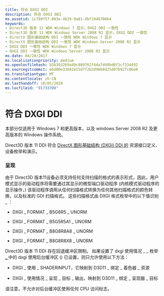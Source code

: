```yaml
---
title: 符合 DXGI DDI
description: 符合 DXGI DDI
ms.assetid: 1c789f57-003e-4b29-9a81-dbf194670664
keywords:
- Direct3D 版本 11 WDK Windows 7 显示，DXGI DDI 一致性
- Direct3D 版本 11 WDK Windows Server 2008 R2 显示，DXGI DDI 一致性
- DirectX 图形基础结构 DDI 一致性 WDK Windows 7 显示
- DirectX 图形基础结构 DDI 一致性 WDK Windows Server 2008 R2 显示
- DXGI DDI 一致性 WDK Windows 7 显示
- DXGI DDI 一致性 WDK Windows Server 2008 R2 显示
ms.date: 04/20/2017
ms.localizationpriority: medium
ms.openlocfilehash: b3b393269a49c889762f44a7d49bd0f1cf334492
ms.sourcegitcommit: e6d80e33042e15d7f2b2d9868d25d07b927c86a0
ms.translationtype: MT
ms.contentlocale: zh-CN
ms.lasthandoff: 10/05/2020
ms.locfileid: "91733700"
---
```

# <a name="conforming-to-the-dxgi-ddi"></a>符合 DXGI DDI


本部分仅适用于 Windows 7 和更高版本，以及 windows Server 2008 R2 及更高版本的 Windows 操作系统。

Direct3D 版本 11 DDI 符合 [DirectX 图形基础结构 (DXGI) DDI 的](directx-graphics-infrastructure-ddi.md) 资源接口定义、设备枚举和演示。

### <a name="span-idpresentationspanspan-idpresentationspanpresentation"></a><span id="presentation"></span><span id="PRESENTATION"></span>呈现

由于 Direct3D 版本11设备必须支持任何支持扫描的格式的表示形式，因此，用户模式显示的驱动程序将需要通过其显示的微型端口驱动程序 (内核模式驱动程序的显示操作，) 该驱动程序调用从任何扫描格式转换为任何其他扫描格式的颜色转换，以及标准的 GDI 扫描格式。 这些扫描格式由 DXGI 格式枚举中的以下值识别 \_ ：

-   DXGI \_ FORMAT \_ B5G6R5 \_ UNORM

-   DXGI \_ FORMAT \_ B5G5R5A1 \_ UNORM

-   DXGI \_ FORMAT \_ B8G8R8A8 \_ UNORM

-   DXGI \_ FORMAT \_ B8G8R8X8 \_ UNORM

Direct3D 版本 11 DDI 存在回退缓冲区限制。 如果设置了 dxgi 使用情况 \_ \_ 枚举 [ \_ ](/windows/win32/direct3ddxgi/dxgi-usage) 中的 dxgi 使用后台缓冲区 () 已设置，则只允许使用以下方法：

-   DXGI \_ 使用 \_ SHADERINPUT，它映射到 D3D11 \_ 绑定 \_ 着色器 \_ 资源

-   DXGI \_ 使用情况 \_ 呈现 \_ 目标 \_ 输出，映射到 D3D11 \_ 绑定 \_ 呈现器 \_ 目标

请注意，不允许对后台缓冲区使用任何 CPU 访问标志。

 

